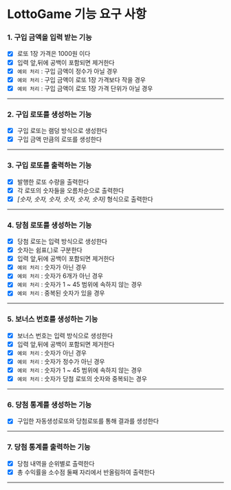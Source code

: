 # LottoGame 기능 요구 사항

### 1. 구입 금액을 입력 받는 기능

- [x] 로또 1장 가격은 1000원 이다
- [x] 입력 앞,뒤에 공백이 포함되면 제거한다
- [x] `예외 처리` : 구입 금액이 정수가 아닐 경우
- [x] `예외 처리` : 구입 금액이 로또 1장 가격보다 작을 경우
- [x] `예외 처리` : 구입 금액이 로또 1장 가격 단위가 아닐 경우

---

### 2. 구입 로또를 생성하는 기능

- [x] 구입 로또는 램덩 방식으로 생성한다
- [x] 구입 금액 만큼의 로또를 생성한다

---

### 3. 구입 로또를 출력하는 기능

- [x] 발행한 로또 수량을 출력한다
- [x] 각 로또의 숫자들을 오름차순으로 출력한다
- [x] _[숫자, 숫자, 숫자, 숫자, 숫자, 숫자]_ 형식으로 출력한다

---

### 4. 당첨 로또를 생성하는 기능

- [x] 당첨 로또는 입력 방식으로 생성한다
- [x] 숫자는 쉼표(,)로 구분한다
- [x] 입력 앞,뒤에 공백이 포함되면 제거한다
- [x] `예외 처리` : 숫자가 아닌 경우
- [x] `예외 처리` : 숫자가 6개가 아닌 경우
- [x] `예외 처리` : 숫자가 1 ~ 45 범위에 속하지 않는 경우
- [x] `예외 처리` : 중복된 숫자가 있을 경우

---

### 5. 보너스 번호를 생성하는 기능

- [x] 보너스 번호는 입력 방식으로 생성한다
- [x] 입력 앞,뒤에 공백이 포함되면 제거한다
- [x] `예외 처리` : 숫자가 아닌 경우
- [x] `예외 처리` : 숫자가 정수가 아닌 경우
- [x] `예외 처리` : 숫자가 1 ~ 45 범위에 속하지 않는 경우
- [x] `예외 처리` : 숫자가 당첨 로또의 숫자와 중복되는 경우

---

### 6. 당첨 통계를 생성하는 기능

- [x] 구입한 자동생성로또와 당첨로또를 통해 결과를 생성한다 

---

### 7. 당첨 통계를 출력하는 기능

- [x] 당첨 내역을 순위별로 출력한다
- [x] 총 수익률을 소수점 둘째 자리에서 반올림하여 출력한다

---

